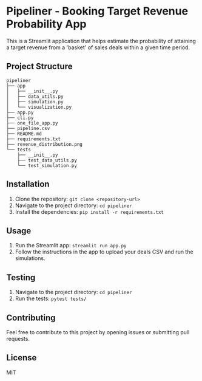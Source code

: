 # Pipeliner - Booking Target Revenue Probability App

This is a Streamlit application that helps estimate the probability of attaining a target revenue from a 'basket' of sales deals within a given time period.

## Project Structure

```
pipeliner
├── app
│   ├── __init__.py
│   ├── data_utils.py
│   ├── simulation.py
│   └── visualization.py
├── app.py
├── cli.py
├── one_file_app.py
├── pipeline.csv
├── README.md
├── requirements.txt
├── revenue_distribution.png
└── tests
    ├── __init__.py
    ├── test_data_utils.py
    └── test_simulation.py
```

## Installation

1.  Clone the repository: `git clone <repository-url>`
2.  Navigate to the project directory: `cd pipeliner`
3.  Install the dependencies: `pip install -r requirements.txt`

## Usage

1.  Run the Streamlit app: `streamlit run app.py`
2.  Follow the instructions in the app to upload your deals CSV and run the simulations.

## Testing

1.  Navigate to the project directory: `cd pipeliner`
2.  Run the tests: `pytest tests/`

## Contributing

Feel free to contribute to this project by opening issues or submitting pull requests.

## License

MIT
